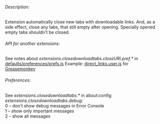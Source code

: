 ﻿###### Description:
Extension automatically close new tabs with downloadable links. And, as a side effect, close any tabs, that still empty after opening. Specially opened empty tabs shouldn't be closed.
<br>
###### API for another extensions:
See notes about _extensions.closedownloadtabs.closeURI.pref.*_ in [defaults/preferences/prefs.js](/Infocatcher/Close_Download_Tabs/blob/master/defaults/preferences/prefs.js#files)
Example: [direct_links.user.js](/Infocatcher/UserScripts/blob/7dddcbb7691ec3a5290f3463c305b1eada94edf2/Direct_Links/direct_links.user.js#L70) for [Greasemonkey](https://addons.mozilla.org/firefox/addon/greasemonkey/)
<br>
###### Preferences:
See _extensions.closedownloadtabs.*_ in about:config
_extensions.closedownloadtabs.debug_:
<br>0 – don't show debug messages in Error Console
<br>1 – show only important messages
<br>2 – show all messages